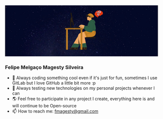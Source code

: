 <p align="center">
  <img src="https://github.com/fmagesty/fmagesty/blob/main/banner.png">
</p>

### Felipe Melgaço Magesty Silveira

<!--
## :rocket: [Portfolio](https://fmagesty.github.io/fmagesty/) :rocket:
-->

- 🌱 Always coding something cool even if it's just for fun, sometimes I use GitLab but I love GitHub a little bit more :p
- :rocket: Always testing new technologies on my personal projects whenever I can
- :earth_americas: Feel free to participate in any project I create, everything here is and will continue to be Open-source
- 📫  How to reach me: fmagesty@gmail.com
